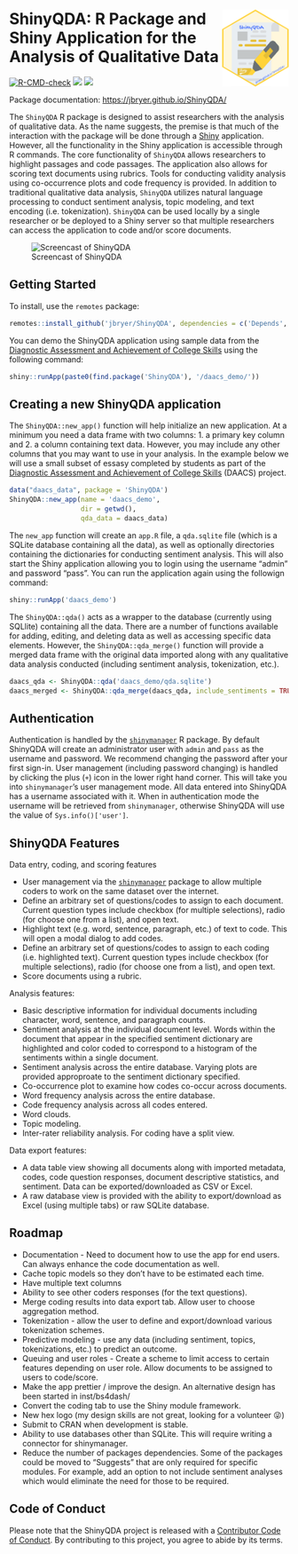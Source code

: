 
# <img src="man/figures/ShinyQDA.png" align="right" width="120" align="right" /> ShinyQDA: R Package and Shiny Application for the Analysis of Qualitative Data

<!-- badges: start -->

[![R-CMD-check](https://github.com/jbryer/ShinyQDA/actions/workflows/R-CMD-check.yaml/badge.svg)](https://github.com/jbryer/ShinyQDA/actions/workflows/R-CMD-check.yaml)
[![](https://img.shields.io/badge/devel%20version-0.5.0-blue.svg)](https://github.com/jbryer/ShinyQDA)
[![](https://www.r-pkg.org/badges/version/ShinyQDA)](https://cran.r-project.org/package=ShinyQDA)
<!-- badges: end -->

Package documentation: <https://jbryer.github.io/ShinyQDA/>

The `ShinyQDA` R package is designed to assist researchers with the
analysis of qualitative data. As the name suggests, the premise is that
much of the interaction with the package will be done through a
[Shiny](https://shiny.rstudio.com) application. However, all the
functionality in the Shiny application is accessible through R commands.
The core functionality of `ShinyQDA` allows researchers to highlight
passages and code passages. The application also allows for scoring text
documents using rubrics. Tools for conducting validity analysis using
co-occurrence plots and code frequency is provided. In addition to
traditional qualitative data analysis, `ShinyQDA` utilizes natural
language processing to conduct sentiment analysis, topic modeling, and
text encoding (i.e. tokenization). `ShinyQDA` can be used locally by a
single researcher or be deployed to a Shiny server so that multiple
researchers can access the application to code and/or score documents.

<figure>
<img src="man/figures/ShinyQDA_screencast.gif"
alt="Screencast of ShinyQDA" />
<figcaption aria-hidden="true">Screencast of ShinyQDA</figcaption>
</figure>

## Getting Started

To install, use the `remotes` package:

``` r
remotes::install_github('jbryer/ShinyQDA', dependencies = c('Depends', 'Imports', 'Suggests))
```

You can demo the ShinyQDA application using sample data from the
[Diagnostic Assessment and Achievement of College
Skills](https://daacs.net) using the following command:

``` r
shiny::runApp(paste0(find.package('ShinyQDA'), '/daacs_demo/'))
```

## Creating a new ShinyQDA application

The `ShinyQDA::new_app()` function will help initialize an new
application. At a minimum you need a data frame with two columns: 1. a
primary key column and 2. a column containing text data. However, you
may include any other columns that you may want to use in your analysis.
In the example below we will use a small subset of essasy completed by
students as part of the [Diagnostic Assessment and Achievement of
College Skills](https://daacs.net) (DAACS) project.

``` r
data("daacs_data", package = 'ShinyQDA')
ShinyQDA::new_app(name = 'daacs_demo',
                  dir = getwd(),
                  qda_data = daacs_data)
```

The `new_app` function will create an `app.R` file, a `qda.sqlite` file
(which is a SQLite database containing all the data), as well as
optionally directories containing the dictionaries for conducting
sentiment analysis. This will also start the Shiny application allowing
you to login using the username “admin” and password “pass”. You can run
the application again using the followign command:

``` r
shiny::runApp('daacs_demo')
```

The `ShinyQDA::qda()` acts as a wrapper to the database (currently using
SQLlite) containing all the data. There are a number of functions
available for adding, editing, and deleting data as well as accessing
specific data elements. However, the `ShinyQDA::qda_merge()` function
will provide a merged data frame with the original data imported along
with any qualitative data analysis conducted (including sentiment
analysis, tokenization, etc.).

``` r
daacs_qda <- ShinyQDA::qda('daacs_demo/qda.sqlite')
daacs_merged <- ShinyQDA::qda_merge(daacs_qda, include_sentiments = TRUE)
```

## Authentication

Authentication is handled by the
[`shinymanager`](https://datastorm-open.github.io/shinymanager/) R
package. By default ShinyQDA will create an administrator user with
`admin` and `pass` as the username and password. We recommend changing
the password after your first sign-in. User management (including
password changing) is handled by clicking the plus (`+`) icon in the
lower right hand corner. This will take you into `shinymanager`’s user
management mode. All data entered into ShinyQDA has a username
associated with it. When in authentication mode the username will be
retrieved from `shinymanager`, otherwise ShinyQDA will use the value of
`Sys.info()['user']`.

## ShinyQDA Features

Data entry, coding, and scoring features

- User management via the
  [`shinymanager`](https://datastorm-open.github.io/shinymanager/)
  package to allow multiple coders to work on the same dataset over the
  internet.
- Define an arbitrary set of questions/codes to assign to each document.
  Current question types include checkbox (for multiple selections),
  radio (for choose one from a list), and open text.
- Highlight text (e.g. word, sentence, paragraph, etc.) of text to code.
  This will open a modal dialog to add codes.
- Define an arbitrary set of questions/codes to assign to each coding
  (i.e. highlighted text). Current question types include checkbox (for
  multiple selections), radio (for choose one from a list), and open
  text.
- Score documents using a rubric.

Analysis features:

- Basic descriptive information for individual documents including
  character, word, sentence, and paragraph counts.
- Sentiment analysis at the individual document level. Words within the
  document that appear in the specified sentiment dictionary are
  highlighted and color coded to correspond to a histogram of the
  sentiments within a single document.
- Sentiment analysis across the entire database. Varying plots are
  provided approproate to the sentiment dictionary specified.
- Co-occurrence plot to examine how codes co-occur across documents.
- Word frequency analysis across the entire database.
- Code frequency analysis across all codes entered.
- Word clouds.
- Topic modeling.
- Inter-rater reliability analysis. For coding have a split view.

Data export features:

- A data table view showing all documents along with imported metadata,
  codes, code question responses, document descriptive statistics, and
  sentiment. Data can be exported/downloaded as CSV or Excel.
- A raw database view is provided with the ability to export/download as
  Excel (using multiple tabs) or raw SQLite database.

## Roadmap

- Documentation - Need to document how to use the app for end users. Can
  always enhance the code documentation as well.
- Cache topic models so they don’t have to be estimated each time.
- Have multiple text columns
- Ability to see other coders responses (for the text questions).
- Merge coding results into data export tab. Allow user to choose
  aggregation method.
- Tokenization - allow the user to define and export/download various
  tokenization schemes.
- Predictive modeling - use any data (including sentiment, topics,
  tokenizations, etc.) to predict an outcome.
- Queuing and user roles - Create a scheme to limit access to certain
  features depending on user role. Allow documents to be assigned to
  users to code/score.
- Make the app prettier / improve the design. An alternative design has
  been started in inst/bs4dash/
- Convert the coding tab to use the Shiny module framework.
- New hex logo (my design skills are not great, looking for a volunteer
  😜)
- Submit to CRAN when development is stable.
- Ability to use databases other than SQLite. This will require writing
  a connector for shinymanager.
- Reduce the number of packages dependencies. Some of the packages could
  be moved to “Suggests” that are only required for specific modules.
  For example, add an option to not include sentiment analyses which
  would eliminate the need for those to be required.

## Code of Conduct

Please note that the ShinyQDA project is released with a [Contributor
Code of
Conduct](https://jbryer.github.io/ShinyQDA/CODE_OF_CONDUCT.html). By
contributing to this project, you agree to abide by its terms.
